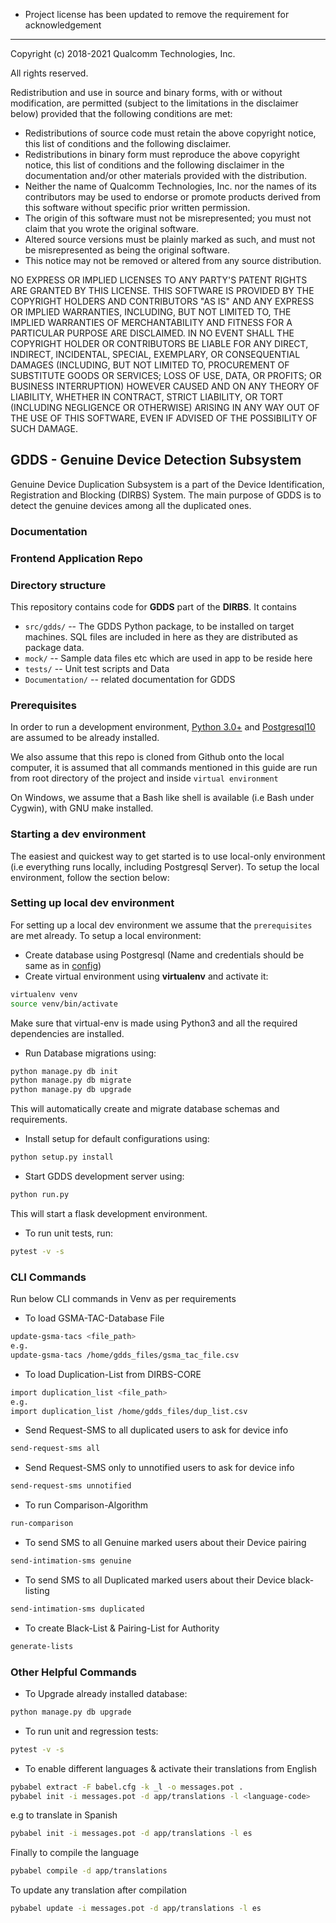 * Project license has been updated to remove the requirement for acknowledgement
---

Copyright (c) 2018-2021 Qualcomm Technologies, Inc.

All rights reserved.

Redistribution and use in source and binary forms, with or without modification, are permitted (subject to the
limitations in the disclaimer below) provided that the following conditions are met:

* Redistributions of source code must retain the above copyright notice, this list of conditions and the following
disclaimer.
* Redistributions in binary form must reproduce the above copyright notice, this list of conditions and the following
disclaimer in the documentation and/or other materials provided with the distribution.
* Neither the name of Qualcomm Technologies, Inc. nor the names of its contributors may be used to endorse or promote
products derived from this software without specific prior written permission.
* The origin of this software must not be misrepresented; you must not claim that you wrote the original software.
* Altered source versions must be plainly marked as such, and must not be misrepresented as being the original software.
* This notice may not be removed or altered from any source distribution.

NO EXPRESS OR IMPLIED LICENSES TO ANY PARTY'S PATENT RIGHTS ARE GRANTED BY THIS LICENSE. THIS SOFTWARE IS PROVIDED BY
THE COPYRIGHT HOLDERS AND CONTRIBUTORS "AS IS" AND ANY EXPRESS OR IMPLIED WARRANTIES, INCLUDING, BUT NOT LIMITED TO, THE
 IMPLIED WARRANTIES OF MERCHANTABILITY AND FITNESS FOR A PARTICULAR PURPOSE ARE DISCLAIMED. IN NO EVENT SHALL THE
 COPYRIGHT HOLDER OR CONTRIBUTORS BE LIABLE FOR ANY DIRECT, INDIRECT, INCIDENTAL, SPECIAL, EXEMPLARY, OR CONSEQUENTIAL
 DAMAGES (INCLUDING, BUT NOT LIMITED TO, PROCUREMENT OF SUBSTITUTE GOODS OR SERVICES; LOSS OF USE, DATA, OR PROFITS; OR
 BUSINESS INTERRUPTION) HOWEVER CAUSED AND ON ANY THEORY OF LIABILITY, WHETHER IN CONTRACT, STRICT LIABILITY, OR TORT
 (INCLUDING NEGLIGENCE OR OTHERWISE) ARISING IN ANY WAY OUT OF THE USE OF THIS SOFTWARE, EVEN IF ADVISED OF THE
 POSSIBILITY OF SUCH DAMAGE.

## GDDS - Genuine Device Detection Subsystem
Genuine Device Duplication Subsystem is a part of the Device Identification, Registration and Blocking (DIRBS) System.
The main purpose of GDDS is to detect the genuine devices among all the duplicated ones.

### Documentation

### Frontend Application Repo

### Directory structure
This repository contains code for **GDDS** part of the **DIRBS**. It contains
* ``src/gdds/`` -- The GDDS Python package, to be installed on target machines. SQL files are included in here as 
they are distributed as package data.
* ``mock/`` -- Sample data files etc which are used in app to be reside here
* ``tests/`` -- Unit test scripts and Data
* ``Documentation/`` -- related documentation for GDDS

### Prerequisites
In order to run a development environment, [Python 3.0+](https://www.python.org/download/releases/3.0/) and
[Postgresql10](https://www.postgresql.org/about/news/1786/) are assumed to be already installed.

We also assume that this repo is cloned from Github onto the local computer, it is assumed that
all commands mentioned in this guide are run from root directory of the project and inside
```virtual environment```

On Windows, we assume that a Bash like shell is available (i.e Bash under Cygwin), with GNU make installed.

### Starting a dev environment
The easiest and quickest way to get started is to use local-only environment (i.e everything runs locally, including
Postgresql Server). To setup the local environment, follow the section below:

### Setting up local dev environment
For setting up a local dev environment we assume that the ```prerequisites``` are met already. To setup a local
environment:
* Create database using Postgresql (Name and credentials should be same as in [config](mock/test-config.ini))
* Create virtual environment using **virtualenv** and activate it:
```bash
virtualenv venv
source venv/bin/activate
```
Make sure that virtual-env is made using Python3 and all the required dependencies are installed.
* Run Database migrations using:
```bash
python manage.py db init
python manage.py db migrate
python manage.py db upgrade
```
This will automatically create and migrate database schemas and requirements.

* Install setup for default configurations using:
```bash
python setup.py install
```

* Start GDDS development server using:
```bash
python run.py
```
This will start a flask development environment.

* To run unit tests, run:
```bash
pytest -v -s
```

### CLI Commands
Run below CLI commands in Venv as per requirements 
 
* To load GSMA-TAC-Database File
```bash
update-gsma-tacs <file_path>
e.g.
update-gsma-tacs /home/gdds_files/gsma_tac_file.csv
```

* To load Duplication-List from DIRBS-CORE
```bash
import duplication_list <file_path>
e.g.
import duplication_list /home/gdds_files/dup_list.csv
```

* Send Request-SMS to all duplicated users to ask for device info
```bash
send-request-sms all
```

* Send Request-SMS only to unnotified users to ask for device info
```bash
send-request-sms unnotified
```


* To run Comparison-Algorithm
```bash
run-comparison
```

* To send SMS to all Genuine marked users about their Device pairing
```bash
send-intimation-sms genuine
```


* To send SMS to all Duplicated marked users about their Device black-listing
```bash
send-intimation-sms duplicated
```

* To create Black-List & Pairing-List for Authority
```bash
generate-lists
```

### Other Helpful Commands

* To Upgrade already installed database:
```bash
python manage.py db upgrade
```


* To run unit and regression tests:
```bash
pytest -v -s
```


* To enable different languages & activate their translations from English
```bash
pybabel extract -F babel.cfg -k _l -o messages.pot .
pybabel init -i messages.pot -d app/translations -l <language-code>
```
e.g to translate in Spanish 
```bash
pybabel init -i messages.pot -d app/translations -l es
```
Finally to compile the language
```bash
pybabel compile -d app/translations
```
To update any translation after compilation
```bash
pybabel update -i messages.pot -d app/translations -l es
```

